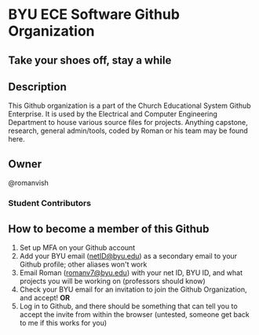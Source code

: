 # BYU ECE Software Github Organization

## Take your shoes off, stay a while

## Description

This Github organization is a part of the Church Educational System Github Enterprise. It is used by the Electrical and Computer Engineering Department to house various source files for projects. Anything capstone, research, general admin/tools, coded by Roman or his team may be found here.

## Owner

@romanvish

### Student Contributors


## How to become a member of this Github

1. Set up MFA on your Github account
2. Add your BYU email (netID@byu.edu) as a secondary email to your Github profile; other aliases won't work
3. Email Roman (romanv7@byu.edu) with your net ID, BYU ID, and what projects you will be working on (professors should know)
4. Check your BYU email for an invitation to join the Github Organization, and accept!
**OR**
5. Log in to Github, and there should be something that can tell you to accept the invite from within the browser (untested, someone get back to me if this works for you)